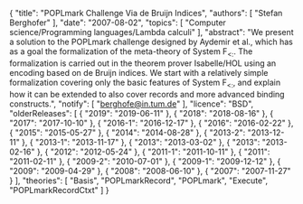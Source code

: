 {
    "title": "POPLmark Challenge Via de Bruijn Indices",
    "authors": [
        "Stefan Berghofer"
    ],
    "date": "2007-08-02",
    "topics": [
        "Computer science/Programming languages/Lambda calculi"
    ],
    "abstract": "We present a solution to the POPLmark challenge designed by Aydemir et al., which has as a goal the formalization of the meta-theory of System F<sub>&lt;:</sub>. The formalization is carried out in the theorem prover Isabelle/HOL using an encoding based on de Bruijn indices. We start with a relatively simple formalization covering only the basic features of System F<sub>&lt;:</sub>, and explain how it can be extended to also cover records and more advanced binding constructs.",
    "notify": [
        "berghofe@in.tum.de"
    ],
    "licence": "BSD",
    "olderReleases": [
        {
            "2019": "2019-06-11"
        },
        {
            "2018": "2018-08-16"
        },
        {
            "2017": "2017-10-10"
        },
        {
            "2016-1": "2016-12-17"
        },
        {
            "2016": "2016-02-22"
        },
        {
            "2015": "2015-05-27"
        },
        {
            "2014": "2014-08-28"
        },
        {
            "2013-2": "2013-12-11"
        },
        {
            "2013-1": "2013-11-17"
        },
        {
            "2013": "2013-03-02"
        },
        {
            "2013": "2013-02-16"
        },
        {
            "2012": "2012-05-24"
        },
        {
            "2011-1": "2011-10-11"
        },
        {
            "2011": "2011-02-11"
        },
        {
            "2009-2": "2010-07-01"
        },
        {
            "2009-1": "2009-12-12"
        },
        {
            "2009": "2009-04-29"
        },
        {
            "2008": "2008-06-10"
        },
        {
            "2007": "2007-11-27"
        }
    ],
    "theories": [
        "Basis",
        "POPLmarkRecord",
        "POPLmark",
        "Execute",
        "POPLmarkRecordCtxt"
    ]
}